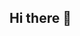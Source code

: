 ## Hi there 👋


<!--
<img src="https://capsule-render.vercel.app/api?type=wave&color=auto&height=300&section=header&text=capsule%20render&fontSize=90" />
**DevJennyKim/DevJennyKim** is a ✨ _special_ ✨ repository because its `README.md` (this file) appears on your GitHub profile.

Here are some ideas to get you started:

- 🔭 I’m currently working on ...
- 🌱 I’m currently learning ...
- 👯 I’m looking to collaborate on ...
- 🤔 I’m looking for help with ...
- 💬 Ask me about ...
- 📫 How to reach me: ...
- 😄 Pronouns: ...
- ⚡ Fun fact: ...
-->
